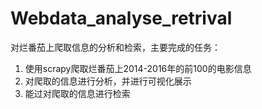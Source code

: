 # Webdata_analyse_retrival

对烂番茄上爬取信息的分析和检索，主要完成的任务：

1. 使用scrapy爬取烂番茄上2014-2016年的前100的电影信息
2. 对爬取的信息进行分析，并进行可视化展示
3. 能过对爬取的信息进行检索